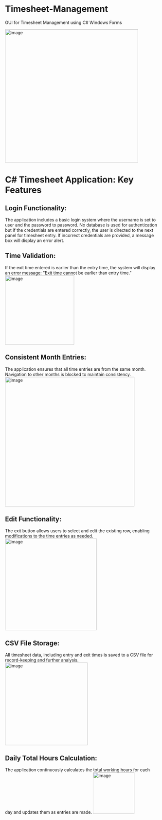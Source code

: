 # Timesheet-Management
GUI for Timesheet Management using C# Windows Forms

<img width="437" alt="image" src="https://github.com/user-attachments/assets/ba98ddee-8e5a-40da-8a8c-3cd5eda91efc">

# C# Timesheet Application: Key Features

## Login Functionality:
The application includes a basic login system where the username is set to user and the password to password. No database is used for authentication but if the credentials are entered correctly, the user is directed to the next panel for timesheet entry. If incorrect credentials are provided, a message box will display an error alert.

## Time Validation:
If the exit time entered is earlier than the entry time, the system will display an error message: "Exit time cannot be earlier than entry time."
<img width="227" alt="image" src="https://github.com/user-attachments/assets/dc2aee88-6e8c-4af1-b2fb-1dc7933dc617">


## Consistent Month Entries:
The application ensures that all time entries are from the same month. Navigation to other months is blocked to maintain consistency.
<img width="425" alt="image" src="https://github.com/user-attachments/assets/7d3a3ee0-0046-43c5-b581-830162124e7d">


## Edit Functionality:
The exit button allows users to select and edit the existing row, enabling modifications to the time entries as needed.
<img width="301" alt="image" src="https://github.com/user-attachments/assets/4a9387b2-9854-4e6f-abac-6c7b608e2e1d">


## CSV File Storage:
All timesheet data, including entry and exit times is saved to a CSV file for record-keeping and further analysis.
<img width="271" alt="image" src="https://github.com/user-attachments/assets/b084e292-59ea-42ff-9b30-8f4057a19ff4">


## Daily Total Hours Calculation:
The application continuously calculates the total working hours for each day and updates them as entries are made.
<img width="136" alt="image" src="https://github.com/user-attachments/assets/f1d1c397-2b29-405d-acb8-a7e4f24baee9">

